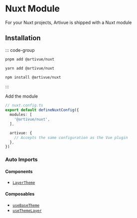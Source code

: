 # Nuxt Module

For your Nuxt projects, Artivue is shipped with a Nuxt module

## Installation

::: code-group

```bash [pnpm]
pnpm add @artivue/nuxt
```

```bash [yarn]
yarn add @artivue/nuxt
```

```bash [npm]
npm install @artivue/nuxt
```

:::

Add the module

```typescript
// nuxt.config.ts
export default defineNuxtConfig({
  modules: [
    '@artivue/nuxt',
  ],

  artivue: {
    // Accepts the same configuration as the Vue plugin
  },
})
```

### Auto Imports

#### Components

- [`LayerTheme`](/guide/components/theme-layer)

#### Composables

- [`useBaseTheme`](/guide/composables/use-base-theme)
- [`useThemeLayer`](/guide/composables/use-theme-layer)
